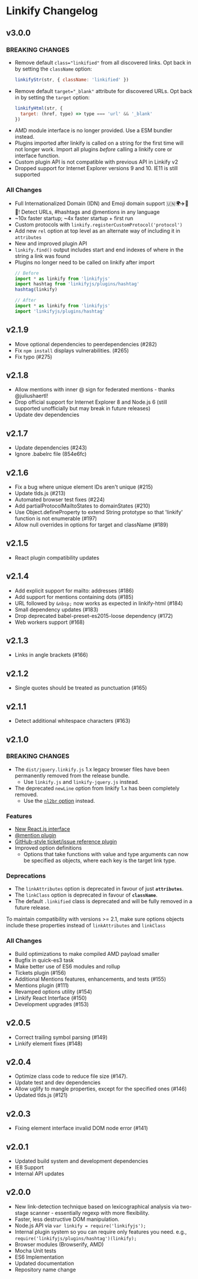 # Linkify Changelog

## v3.0.0

### BREAKING CHANGES
* Remove default `class="linkified"` from all discovered links. Opt back in by setting the `className` option:
  ```jsx
  linkifyStr(str, { className: 'linkified' })
  ```
* Remove default `target="_blank"` attribute for discovered URLs. Opt back in by setting the `target` option:
  ```js
  linkifyHtml(str, {
    target: (href, type) => type === 'url' && '_blank'
  })
  ```
* AMD module interface is no longer provided. Use a ESM bundler instead.
* Plugins imported after linkify is called on a string for the first time will not longer work. Import all plugins _before_ calling a linkify core or interface function.
* Custom plugin API is not compatible with previous API in Linkify v2
* Dropped support for Internet Explorer versions 9 and 10. IE11 is still supported

### All Changes
* Full Internationalized Domain (IDN) and Emoji domain support 🇺🇳🌍✈️🎉💃! Detect URLs, #hashtags and @mentions in any language
* ~10x faster startup; ~4x faster startup + first run
* Custom protocols with `linkify.registerCustomProtocol('protocol')`
* Add new `rel` option at top level as an alternate way of including it in `attributes`
* New and improved plugin API
* `linkify.find()` output includes start and end indexes of where in the string a link was found
* Plugins no longer need to be called on linkify after import
  ```js
  // Before
  import * as linkify from 'linkifyjs'
  import hashtag from 'linkifyjs/plugins/hashtag'
  hashtag(linkify)

  // After
  import * as linkify from 'linkifyjs'
  import 'linkifyjs/plugins/hashtag'
  ```


## v2.1.9

* Move optional dependencies to peerdependencies (#282)
* Fix `npm install` displays vulnerabilities. (#265)
* Fix typo (#275)

## v2.1.8

* Allow mentions with inner @ sign for federated mentions - thanks @juliushaertl!
* Drop official support for Internet Explorer 8 and Node.js 6 (still supported unofficially but may break in future releases)
* Update dev dependencies

## v2.1.7

* Update dependencies (#243)
* Ignore .babelrc file (854e6fc)

## v2.1.6

* Fix a bug where unique element IDs aren't unique (#215)
* Update tlds.js (#213)
* Automated browser test fixes (#224)
* Add partialProtocolMailtoStates to domainStates (#210)
* Use Object.defineProperty to extend String prototype so that 'linkify' function is not enumerable (#197)
* Allow null overrides in options for target and className (#189)

## v2.1.5

* React plugin compatibility updates

## v2.1.4

* Add explicit support for mailto: addresses (#186)
* Add support for mentions containing dots (#185)
* URL followed by `&nbsp;` now works as expected in linkify-html (#184)
* Small dependency updates (#183)
* Drop deprecated babel-preset-es2015-loose dependency (#172)
* Web workers support (#168)

## v2.1.3

* Links in angle brackets (#166)

## v2.1.2

* Single quotes should be treated as punctuation (#165)

## v2.1.1

* Detect additional whitespace characters (#163)

## v2.1.0

### BREAKING CHANGES

* The `dist/jquery.linkify.js` 1.x legacy browser files have been permanently
removed from the release bundle.
  * Use `linkify.js` and `linkify-jquery.js` instead.
* The deprecated `newLine` option from linkify 1.x has been completely removed.
  * Use the [`nl2br` option](http://soapbox.github.io/linkifyjs/docs/options.html#nl2br) instead.

### Features

* [New React.js interface](http://soapbox.github.io/linkifyjs/docs/linkify-react.html)
* [@mention plugin](http://soapbox.github.io/linkifyjs/docs/plugin-mention.html)
* [GitHub-style ticket/issue reference plugin](http://soapbox.github.io/linkifyjs/docs/plugin-ticket.html)
* Improved option definitions
  * Options that take functions with value and type arguments can now be
    specified as objects, where each key is the target link type.

### Deprecations

* The `linkAttributes` option is deprecated in favour of just **`attributes`**.
* The `linkClass` option is deprecated in favour of **`className`**.
* The default `.linkified` class is deprecated and will be fully removed
in a future release.

To maintain compatibility with versions >= 2.1, make sure options objects
include these properties instead of `linkAttributes` and `linkClass`

### All Changes

* Build optimizations to make compiled AMD payload smaller
* Bugfix in quick-es3 task
* Make better use of ES6 modules and rollup
* Tickets plugin (#156)
* Additional Mentions features, enhancements, and tests (#155)
* Mentions plugin (#111)
* Revamped options utility (#154)
* Linkify React Interface (#150)
* Development upgrades (#153)

## v2.0.5

* Correct trailing symbol parsing (#149)
* Linkify element fixes (#148)

## v2.0.4

* Optimize class code to reduce file size (#147).
* Update test and dev dependencies
* Allow uglify to mangle properties, except for the specified ones (#146)
* Updated tlds.js (#121)

## v2.0.3

* Fixing element interface invalid DOM node error (#141)

## v2.0.1

* Updated build system and development dependencies
* IE8 Support
* Internal API updates

## v2.0.0

* New link-detection technique based on lexicographical analysis via two-stage scanner - essentially regexp with more flexibility.
* Faster, less destructive DOM manipulation.
* Node.js API via `var linkify = require('linkifyjs');`
* Internal plugin system so you can require only features you need. e.g., `require('linkifyjs/plugins/hashtag')(linkify);`
* Browser modules (Browserify, AMD)
* Mocha Unit tests
* ES6 Implementation
* Updated documentation
* Repository name change
